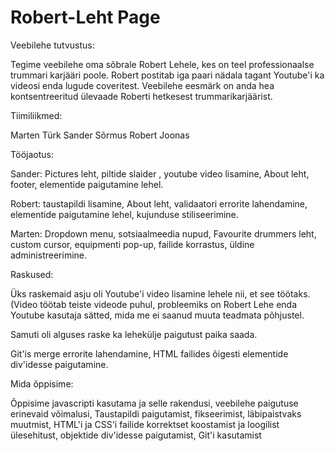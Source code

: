 # Robert-Leht Page

Veebilehe tutvustus:

Tegime veebilehe oma sõbrale Robert Lehele, kes on teel professionaalse trummari karjääri poole. 
Robert postitab iga paari nädala tagant Youtube'i ka videosi enda lugude coveritest. 
Veebilehe eesmärk on anda hea kontsentreeritud ülevaade Roberti hetkesest trummarikarjäärist.


Tiimiliikmed:

Marten Türk
Sander Sõrmus
Robert Joonas


Tööjaotus:

Sander: Pictures leht, piltide slaider , youtube video lisamine, About leht, footer, elementide paigutamine lehel.  

Robert: taustapildi lisamine, About leht, validaatori errorite lahendamine, elementide paigutamine lehel, kujunduse stiliseerimine.

Marten: Dropdown menu, sotsiaalmeedia nupud, Favourite drummers leht, custom cursor, equipmenti pop-up, failide korrastus, üldine administreerimine.


Raskused:

Üks raskemaid asju oli Youtube'i video lisamine lehele nii, et see töötaks.(Video töötab teiste videode puhul, probleemiks on Robert Lehe enda Youtube kasutaja sätted, mida me ei saanud muuta teadmata põhjustel.

Samuti oli alguses raske ka lehekülje paigutust paika saada. 

Git'is merge errorite lahendamine, HTML failides õigesti elementide div'idesse paigutamine.


Mida õppisime:

Õppisime javascripti kasutama ja selle rakendusi, veebilehe paigutuse erinevaid võimalusi,
Taustapildi paigutamist, fikseerimist, läbipaistvaks muutmist, HTML'i ja CSS'i failide korrektset koostamist ja loogilist ülesehitust, 
objektide div'idesse paigutamist, Git'i kasutamist